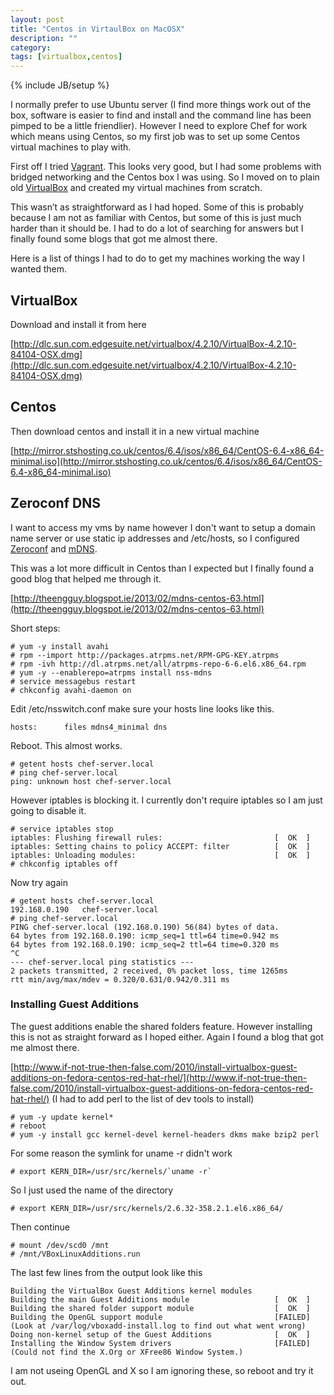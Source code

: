 ```yaml
---
layout: post
title: "Centos in VirtaulBox on MacOSX"
description: ""
category: 
tags: [virtualbox,centos]
---
```

{% include JB/setup %}

I normally prefer to use Ubuntu server (I find more things work out of the box, software is easier to find and install and the command line has been pimped to be a little friendlier). However I need to explore Chef for work which means using Centos, so my first job was to set up some Centos virtual machines to play with.

First off I tried [Vagrant](http://www.vagrantup.com/about.html). This looks very good, but I had some problems with bridged networking and the Centos box I was using. So I moved on to plain old [VirtualBox](https://virtualbox.org/) and created my virtual machines from scratch.

This wasn’t as straightforward as I had hoped.  Some of this is probably because I am not as familiar with Centos, but some of this is just much harder than it should be.  I had to do a lot of searching for answers but I finally found some blogs that got me almost there.

Here is a list of things I had to do to get my machines working the way I wanted them.

## VirtualBox

Download and install it from here 

[http://dlc.sun.com.edgesuite.net/virtualbox/4.2.10/VirtualBox-4.2.10-84104-OSX.dmg](http://dlc.sun.com.edgesuite.net/virtualbox/4.2.10/VirtualBox-4.2.10-84104-OSX.dmg)

## Centos

Then download centos and install it in a new virtual machine

[http://mirror.stshosting.co.uk/centos/6.4/isos/x86_64/CentOS-6.4-x86_64-minimal.iso](http://mirror.stshosting.co.uk/centos/6.4/isos/x86_64/CentOS-6.4-x86_64-minimal.iso)

## Zeroconf DNS

I want to access my vms by name however I don't want to setup a domain name server or use static ip addresses and /etc/hosts, so I configured [Zeroconf](http://en.wikipedia.org/wiki/Zero_configuration_networking) and [mDNS](http://en.wikipedia.org/wiki/Multicast_DNS).

This was a lot more difficult in Centos than I expected but I finally found a good blog that helped me through it.

[http://theengguy.blogspot.ie/2013/02/mdns-centos-63.html](http://theengguy.blogspot.ie/2013/02/mdns-centos-63.html)

Short steps:

    # yum -y install avahi
    # rpm --import http://packages.atrpms.net/RPM-GPG-KEY.atrpms
    # rpm -ivh http://dl.atrpms.net/all/atrpms-repo-6-6.el6.x86_64.rpm
    # yum -y --enablerepo=atrpms install nss-mdns
    # service messagebus restart
    # chkconfig avahi-daemon on

Edit /etc/nsswitch.conf make sure your hosts line looks like this.

    hosts:      files mdns4_minimal dns

Reboot.  This almost works.

    # getent hosts chef-server.local
    # ping chef-server.local
    ping: unknown host chef-server.local

However iptables is blocking it.  I currently don't require iptables so I am just going to disable it.

    # service iptables stop
    iptables: Flushing firewall rules:                         [  OK  ]
    iptables: Setting chains to policy ACCEPT: filter          [  OK  ]
    iptables: Unloading modules:                               [  OK  ]
    # chkconfig iptables off

Now try again

    # getent hosts chef-server.local
    192.168.0.190   chef-server.local
    # ping chef-server.local
    PING chef-server.local (192.168.0.190) 56(84) bytes of data.
    64 bytes from 192.168.0.190: icmp_seq=1 ttl=64 time=0.942 ms
    64 bytes from 192.168.0.190: icmp_seq=2 ttl=64 time=0.320 ms
    ^C
    --- chef-server.local ping statistics ---
    2 packets transmitted, 2 received, 0% packet loss, time 1265ms
    rtt min/avg/max/mdev = 0.320/0.631/0.942/0.311 ms

### Installing Guest Additions

The guest additions enable the shared folders feature.  However installing this is not as straight forward as I hoped either.  Again I found a blog that got me almost there.

[http://www.if-not-true-then-false.com/2010/install-virtualbox-guest-additions-on-fedora-centos-red-hat-rhel/](http://www.if-not-true-then-false.com/2010/install-virtualbox-guest-additions-on-fedora-centos-red-hat-rhel/) (I had to add perl to the list of dev tools to install)

    # yum -y update kernel*
    # reboot
    # yum -y install gcc kernel-devel kernel-headers dkms make bzip2 perl
    
For some reason the symlink for uname -r didn't work

    # export KERN_DIR=/usr/src/kernels/`uname -r`
    
So I just used the name of the directory

    # export KERN_DIR=/usr/src/kernels/2.6.32-358.2.1.el6.x86_64/
    
Then continue

    # mount /dev/scd0 /mnt
    # /mnt/VBoxLinuxAdditions.run

The last few lines from the output look like this

    Building the VirtualBox Guest Additions kernel modules
    Building the main Guest Additions module                   [  OK  ]
    Building the shared folder support module                  [  OK  ]
    Building the OpenGL support module                         [FAILED]
    (Look at /var/log/vboxadd-install.log to find out what went wrong)
    Doing non-kernel setup of the Guest Additions              [  OK  ]
    Installing the Window System drivers                       [FAILED]
    (Could not find the X.Org or XFree86 Window System.)

I am not useing OpenGL and X so I am ignoring these, so reboot and try it out.